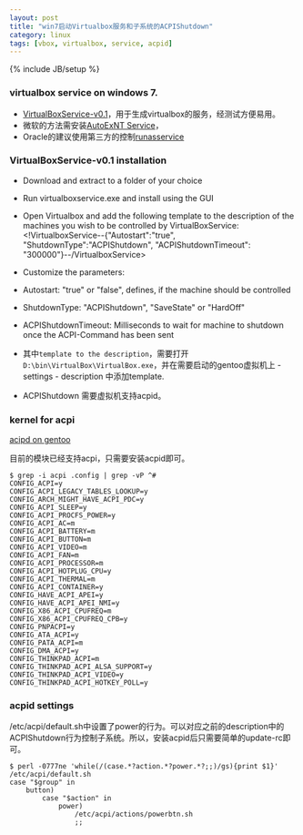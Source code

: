 ```yaml
---
layout: post
title: "win7启动Virtualbox服务和子系统的ACPIShutdown"
category: linux
tags: [vbox, virtualbox, service, acpid]
---
```

{% include JB/setup %}

### virtualbox service on windows 7.

* [VirtualBoxService-v0.1](https://code.google.com/p/virtualboxservice/)，用于生成virtualbox的服务，经测试方便易用。
* 微软的方法需安装[AutoExNT Service](http://support.microsoft.com/kb/243486)，
* Oracle的建议使用第三方的控制[runasservice](http://sourceforge.net/projects/runasservice/)

### VirtualBoxService-v0.1 installation

* Download and extract to a folder of your choice
* Run virtualboxservice.exe and install using the GUI
* Open Virtualbox and add the following template to the description of the machines you wish to be controlled by VirtualBoxService:<!VirtualboxService--{"Autostart":"true", "ShutdownType":"ACPIShutdown", "ACPIShutdownTimeout": "300000"}--/VirtualboxService>
* Customize the parameters:
* Autostart: "true" or "false", defines, if the machine should be controlled
* ShutdownType: "ACPIShutdown", "SaveState" or "HardOff"
* ACPIShutdownTimeout: Milliseconds to wait for machine to shutdown once the ACPI-Command has been sent

* 其中`template to the description`，需要打开`D:\bin\VirtualBox\VirtualBox.exe`，并在需要启动的gentoo虚拟机上 - settings - description 中添加template.
* ACPIShutdown 需要虚拟机支持acpid。

### kernel for acpi

[acipd on gentoo](http://wiki.gentoo.org/wiki/ACPI)

目前的模块已经支持acpi，只需要安装acpid即可。

```
$ grep -i acpi .config | grep -vP ^#
CONFIG_ACPI=y
CONFIG_ACPI_LEGACY_TABLES_LOOKUP=y
CONFIG_ARCH_MIGHT_HAVE_ACPI_PDC=y
CONFIG_ACPI_SLEEP=y
CONFIG_ACPI_PROCFS_POWER=y
CONFIG_ACPI_AC=m
CONFIG_ACPI_BATTERY=m
CONFIG_ACPI_BUTTON=m
CONFIG_ACPI_VIDEO=m
CONFIG_ACPI_FAN=m
CONFIG_ACPI_PROCESSOR=m
CONFIG_ACPI_HOTPLUG_CPU=y
CONFIG_ACPI_THERMAL=m
CONFIG_ACPI_CONTAINER=y
CONFIG_HAVE_ACPI_APEI=y
CONFIG_HAVE_ACPI_APEI_NMI=y
CONFIG_X86_ACPI_CPUFREQ=m
CONFIG_X86_ACPI_CPUFREQ_CPB=y
CONFIG_PNPACPI=y
CONFIG_ATA_ACPI=y
CONFIG_PATA_ACPI=m
CONFIG_DMA_ACPI=y
CONFIG_THINKPAD_ACPI=m
CONFIG_THINKPAD_ACPI_ALSA_SUPPORT=y
CONFIG_THINKPAD_ACPI_VIDEO=y
CONFIG_THINKPAD_ACPI_HOTKEY_POLL=y
```

### acpid settings

/etc/acpi/default.sh中设置了power的行为。可以对应之前的description中的ACPIShutdown行为控制子系统。所以，安装acpid后只需要简单的update-rc即可。

```
$ perl -0777ne 'while(/(case.*?action.*?power.*?;;)/gs){print $1}' /etc/acpi/default.sh
case "$group" in
    button)
        case "$action" in
            power)
                /etc/acpi/actions/powerbtn.sh
                ;;
```

